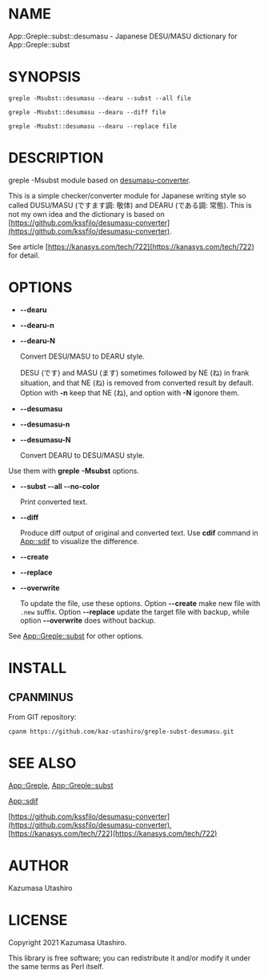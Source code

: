 # NAME

App::Greple::subst::desumasu - Japanese DESU/MASU dictionary for App::Greple::subst

# SYNOPSIS

    greple -Msubst::desumasu --dearu --subst --all file

    greple -Msubst::desumasu --dearu --diff file

    greple -Msubst::desumasu --dearu --replace file

# DESCRIPTION

greple -Msubst module based on
[desumasu-converter](https://github.com/kssfilo/desumasu-converter).

This is a simple checker/converter module for Japanese writing style
so called DUSU/MASU (ですます調: 敬体) and DEARU (である調: 常態).
This is not my own idea and the dictionary is based on
[https://github.com/kssfilo/desumasu-converter](https://github.com/kssfilo/desumasu-converter).

See article [https://kanasys.com/tech/722](https://kanasys.com/tech/722) for detail.

# OPTIONS

- **--dearu**
- **--dearu-n**
- **--dearu-N**

    Convert DESU/MASU to DEARU style.

    DESU (です) and MASU (ます) sometimes followed by NE (ね) in frank
    situation, and that NE (ね) is removed from converted result by
    default.  Option with **-n** keep that NE (ね), and option with **-N**
    igonore them.

- **--desumasu**
- **--desumasu-n**
- **--desumasu-N**

    Convert DEARU to DESU/MASU style.

Use them with **greple** **-Msubst** options.

- **--subst --all --no-color**

    Print converted text.

- **--diff**

    Produce diff output of original and converted text.  Use **cdif**
    command in [App::sdif](https://metacpan.org/pod/App::sdif) to visualize the difference.

- **--create**
- **--replace**
- **--overwrite**

    To update the file, use these options.  Option **--create** make new
    file with `.new` suffix.  Option **--replace** update the target file
    with backup, while option **--overwrite** does without backup.

See [App::Greple::subst](https://metacpan.org/pod/App::Greple::subst) for other options.

# INSTALL

## CPANMINUS

From GIT repository:

    cpanm https://github.com/kaz-utashiro/greple-subst-desumasu.git

# SEE ALSO

[App::Greple](https://metacpan.org/pod/App::Greple), [App::Greple::subst](https://metacpan.org/pod/App::Greple::subst)

[App::sdif](https://metacpan.org/pod/App::sdif)

[https://github.com/kssfilo/desumasu-converter](https://github.com/kssfilo/desumasu-converter),
[https://kanasys.com/tech/722](https://kanasys.com/tech/722)

# AUTHOR

Kazumasa Utashiro

# LICENSE

Copyright 2021 Kazumasa Utashiro.

This library is free software; you can redistribute it and/or modify
it under the same terms as Perl itself.
